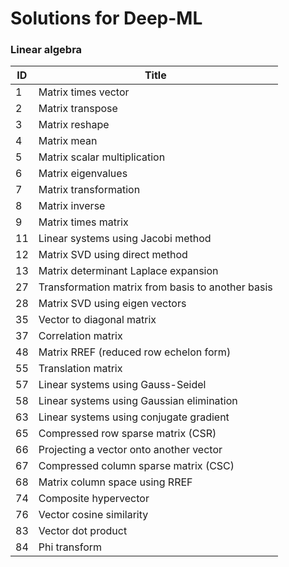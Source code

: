 # Solutions for Deep-ML

### Linear algebra

| ID | Title |
|-|-|
| 1   | Matrix times vector |
| 2   | Matrix transpose |
| 3   | Matrix reshape |
| 4   | Matrix mean |
| 5   | Matrix scalar multiplication |
| 6   | Matrix eigenvalues |
| 7   | Matrix transformation |
| 8   | Matrix inverse |
| 9   | Matrix times matrix |
| 11  | Linear systems using Jacobi method |
| 12  | Matrix SVD using direct method |
| 13  | Matrix determinant Laplace expansion |
| 27  | Transformation matrix from basis to another basis |
| 28  | Matrix SVD using eigen vectors |
| 35  | Vector to diagonal matrix |
| 37  | Correlation matrix |
| 48  | Matrix RREF (reduced row echelon form) |
| 55  | Translation matrix |
| 57  | Linear systems using Gauss-Seidel |
| 58  | Linear systems using Gaussian elimination |
| 63  | Linear systems using conjugate gradient |
| 65  | Compressed row sparse matrix (CSR) |
| 66  | Projecting a vector onto another vector |
| 67  | Compressed column sparse matrix (CSC) |
| 68  | Matrix column space using RREF |
| 74  | Composite hypervector |
| 76  | Vector cosine similarity |
| 83  | Vector dot product |
| 84  | Phi transform |
